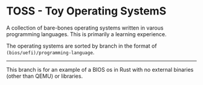 # TOSS - Toy Operating SystemS

A collection of bare-bones operating systems written in varous programming languages. This is primarily a learning experience.

The operating systems are sorted by branch in the format of `(bios/uefi)/programming-language`.

---

This branch is for an example of a BIOS os in Rust with no external binaries (other than QEMU) or libraries.
